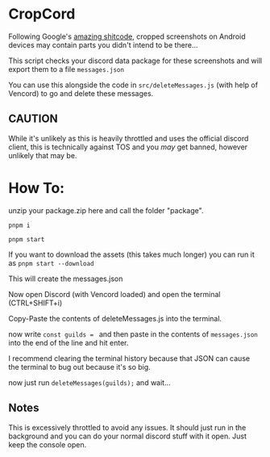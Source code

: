 # CropCord

Following Google's [amazing shitcode](https://archive.ph/3bpoU), cropped screenshots on Android devices may contain parts you didn't intend to be there...

This script checks your discord data package for these screenshots and will export them to a file `messages.json`

You can use this alongside the code in `src/deleteMessages.js` (with help of Vencord) to go and delete these messages.

## CAUTION

While it's unlikely as this is heavily throttled and uses the official discord client,
this is technically against TOS and you _may_ get banned, however unlikely that may be.

# How To:

unzip your package.zip here and call the folder "package".

```
pnpm i
```

```
pnpm start
```

If you want to download the assets (this takes much longer) you can run it as `pnpm start --download`

This will create the messages.json

Now open Discord (with Vencord loaded) and open the terminal (CTRL+SHIFT+i)

Copy-Paste the contents of deleteMessages.js into the terminal.

now write `const guilds = ` and then paste in the contents of `messages.json` into the end of the line and hit enter.

I recommend clearing the terminal history because that JSON can cause the terminal to bug out because it's so big.

now just run `deleteMessages(guilds);` and wait...

## Notes

This is excessively throttled to avoid any issues. It should just run in the background and you can do your normal discord stuff with it open. Just keep the console open.
